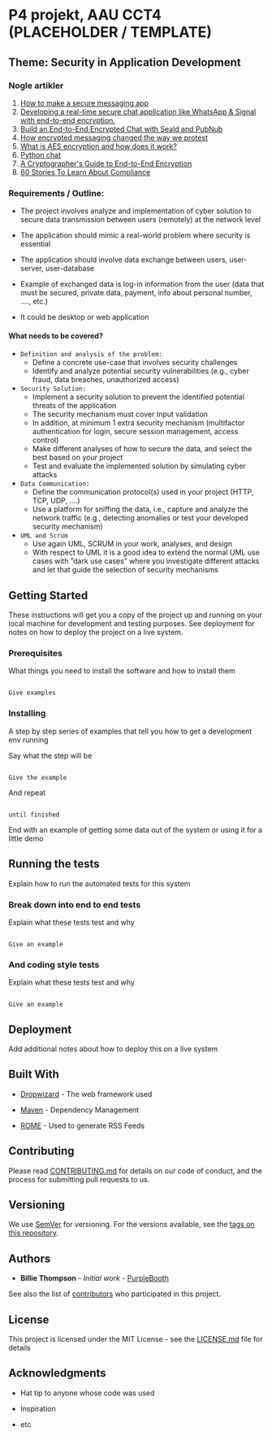# P4 projekt, AAU CCT4 (PLACEHOLDER / TEMPLATE)

## Theme: Security in Application Development
### Nogle artikler
1.  [How to make a secure messaging app](https://www.amplework.com/blog/how-to-make-a-secure-messaging-app/)
2. [Developing a real-time secure chat application like WhatsApp & Signal with end-to-end encryption.](https://www.qed42.com/insights/developing-a-real-time-secure-chat-application-like-whatsapp-signal-with-end-to-end-encryption)
3. [Build an End-to-End Encrypted Chat with Seald and PubNub](https://www.pubnub.com/blog/build-an-end-to-end-encrypted-chat-with-seald-and-pubnub/)
4. [How encrypted messaging changed the way we protest](https://cybernews.com/news/how-encrypted-messaging-changed-the-way-we-protest/)
5. [What is AES encryption and how does it work?](https://cybernews.com/resources/what-is-aes-encryption/)
6. [Python chat](https://github.com/ludvigknutsmark/python-chat)
7. [A Cryptographer's Guide to End-to-End Encryption](https://hackernoon.com/a-cryptographers-guide-to-end-to-end-encryption?ref=hackernoon.com)
8. [60 Stories To Learn About Compliance](https://hackernoon.com/60-stories-to-learn-about-compliance?ref=hackernoon.com)


### Requirements / Outline:

- The project involves analyze and implementation of cyber solution to secure data transmission between users (remotely) at the network level

- The application should mimic a real-world problem where security is essential

- The application should involve data exchange between users, user-server, user-database

- Example of exchanged data is log-in information from the user (data that must be secured, private data, payment, info about personal number, …., etc.)

- It could be desktop or web application
#### What needs to be covered?
- `Definition and analysis of the problem:` 
	- Define a concrete use-case that involves security challenges
	- Identify and analyze potential security vulnerabilities (e.g., cyber fraud, data breaches, unauthorized access)
- `Security Solution:`
	- Implement a security solution to prevent the identified potential threats of the application
	- The security mechanism must cover Input validation
	- In addition, at minimum 1 extra security mechanism (multifactor authentication for login, secure session management, access control)
	- Make different analyses of how to secure the data, and select the best based on your project
	- Test and evaluate the implemented solution by simulating cyber attacks
- `Data Communication:`
	- Define the communication protocol(s) used in your project (HTTP, TCP, UDP, ….)
	- Use a platform for sniffing the data, i.e., capture and analyze the network traffic (e.g., detecting anomalies or test your developed security mechanism)
- `UML and Scrum`
	- Use again UML, SCRUM in your work, analyses, and design
	- With respect to UML it is a good idea to extend the normal UML use cases with ”dark use cases” where you investigate different attacks and let that guide the selection of security mechanisms

## Getting Started

  

These instructions will get you a copy of the project up and running on your local machine for development and testing purposes. See deployment for notes on how to deploy the project on a live system.

  

### Prerequisites

  

What things you need to install the software and how to install them

  

```

Give examples

```

  

### Installing

  

A step by step series of examples that tell you how to get a development env running

  

Say what the step will be

  

```

Give the example

```

  

And repeat

  

```

until finished

```

  

End with an example of getting some data out of the system or using it for a little demo

  

## Running the tests

  

Explain how to run the automated tests for this system

  

### Break down into end to end tests

  

Explain what these tests test and why

  

```

Give an example

```

  

### And coding style tests

  

Explain what these tests test and why

  

```

Give an example

```

  

## Deployment

  

Add additional notes about how to deploy this on a live system

  

## Built With

  

* [Dropwizard](http://www.dropwizard.io/1.0.2/docs/) - The web framework used

* [Maven](https://maven.apache.org/) - Dependency Management

* [ROME](https://rometools.github.io/rome/) - Used to generate RSS Feeds

  

## Contributing

  

Please read [CONTRIBUTING.md](https://gist.github.com/PurpleBooth/b24679402957c63ec426) for details on our code of conduct, and the process for submitting pull requests to us.

  

## Versioning

  

We use [SemVer](http://semver.org/) for versioning. For the versions available, see the [tags on this repository](https://github.com/your/project/tags).

  

## Authors

  

* **Billie Thompson** - *Initial work* - [PurpleBooth](https://github.com/PurpleBooth)

  

See also the list of [contributors](https://github.com/your/project/contributors) who participated in this project.

  

## License

  

This project is licensed under the MIT License - see the [LICENSE.md](LICENSE.md) file for details

  

## Acknowledgments

  

* Hat tip to anyone whose code was used

* Inspiration

* etc